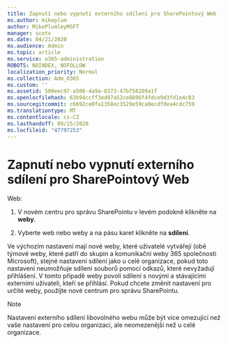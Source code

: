 ```yaml
---
title: Zapnutí nebo vypnutí externího sdílení pro SharePointový Web
ms.author: mikeplum
author: MikePlumleyMSFT
manager: scotv
ms.date: 04/21/2020
ms.audience: Admin
ms.topic: article
ms.service: o365-administration
ROBOTS: NOINDEX, NOFOLLOW
localization_priority: Normal
ms.collection: Adm_O365
ms.custom: ''
ms.assetid: 500eec97-a508-4a9a-8373-47b758209a1f
ms.openlocfilehash: 63b94ccff3ed97a52ce8886f4fdce9d3fd1e4c83
ms.sourcegitcommit: c6692ce0fa1358ec3529e59ca0ecdfdea4cdc759
ms.translationtype: MT
ms.contentlocale: cs-CZ
ms.lasthandoff: 09/15/2020
ms.locfileid: "47797253"
---
```

# <a name="turn-external-sharing-on-or-off-for-a-sharepoint-site"></a>Zapnutí nebo vypnutí externího sdílení pro SharePointový Web

Web:
  
1. V novém centru pro správu SharePointu v levém podokně klikněte na **weby**.
    
2. Vyberte web nebo weby a na pásu karet klikněte na **sdílení**.
    
Ve výchozím nastavení mají nové weby, které uživatelé vytvářejí (obě týmové weby, které patří do skupin a komunikační weby 365 společnosti Microsoft), stejné nastavení sdílení jako u celé organizace, pokud toto nastavení neumožňuje sdílení souborů pomocí odkazů, které nevyžadují přihlášení. V tomto případě weby povolí sdílení s novými a stávajícími externími uživateli, kteří se přihlásí. Pokud chcete změnit nastavení pro určité weby, použijte nové centrum pro správu SharePointu.
  
> [!NOTE]
> Nastavení externího sdílení libovolného webu může být více omezující než vaše nastavení pro celou organizaci, ale neomezenější než u celé organizace. 
  

